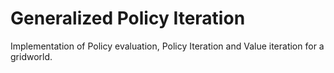 # Generalized Policy Iteration

Implementation of Policy evaluation, Policy Iteration and Value iteration for a gridworld.
